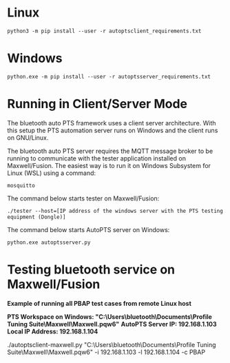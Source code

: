 # Linux

    python3 -m pip install --user -r autoptsclient_requirements.txt

# Windows

    python.exe -m pip install --user -r autoptsserver_requirements.txt

# Running in Client/Server Mode

The bluetooth auto PTS framework uses a client server architecture.
With this setup the PTS automation server runs on Windows and the client runs on GNU/Linux.

The bluetooth auto PTS server requires the MQTT message broker to be running to communicate
with the tester application installed on Maxwell/Fusion. The easiest way is to run it on Windows Subsystem for Linux (WSL) using a command:

    mosquitto

The command below starts tester on Maxwell/Fusion:

    ./tester --host=[IP address of the windows server with the PTS testing equipment (Dongle)]

The command below starts AutoPTS server on Windows:

    python.exe autoptsserver.py

# Testing bluetooth service on Maxwell/Fusion

**Example of running all PBAP test cases from remote Linux host**

**PTS Workspace on Windows: "C:\Users\bluetooth\Documents\Profile Tuning Suite\Maxwell\Maxwell.pqw6"**
**AutoPTS Server IP: 192.168.1.103**
**Local IP Address:  192.168.1.104**

./autoptsclient-maxwell.py "C:\Users\bluetooth\Documents\Profile Tuning Suite\Maxwell\Maxwell.pqw6" -i 192.168.1.103 -l 192.168.1.104 -c PBAP
